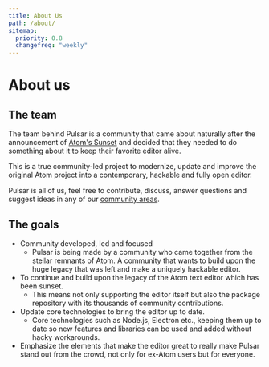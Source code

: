 ```yaml
---
title: About Us
path: /about/
sitemap:
  priority: 0.8
  changefreq: "weekly"
---
```


# About us

## The team

The team behind Pulsar is a community that came about naturally after the
announcement of [Atom's Sunset](https://github.blog/2022-06-08-sunsetting-atom/)
and decided that they needed to do something about it to keep their favorite
editor alive.

This is a true community-led project to modernize, update and improve the
original Atom project into a contemporary, hackable and fully open editor.

Pulsar is all of us, feel free to contribute, discuss, answer questions and
suggest ideas in any of our [community areas](./community.md).

## The goals <!--See: https://github.com/orgs/pulsar-edit/discussions/50-->

- Community developed, led and focused
  - Pulsar is being made by a community who came together from the stellar
    remnants of Atom. A community that wants to build upon the huge legacy that
    was left and make a uniquely hackable editor.
- To continue and build upon the legacy of the Atom text editor which has been sunset.
  - This means not only supporting the editor itself but also the package
    repository with its thousands of community contributions.
- Update core technologies to bring the editor up to date.
  - Core technologies such as Node.js, Electron etc., keeping them up to date so
    new features and libraries can be used and added without hacky workarounds.
- Emphasize the elements that make the editor great to really make Pulsar stand
  out from the crowd, not only for ex-Atom users but for everyone.
